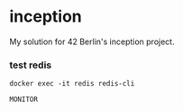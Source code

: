 # inception
My solution for 42 Berlin's inception project.

### test redis
```shell
docker exec -it redis redis-cli

MONITOR
```
